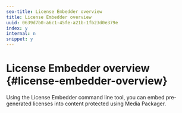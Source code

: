 ```yaml
---
seo-title: License Embedder overview
title: License Embedder overview
uuid: 0639d7b0-a6c1-45fe-a21b-1fb23d0e379e
index: y
internal: n
snippet: y
---
```


# License Embedder overview {#license-embedder-overview}

Using the License Embedder command line tool, you can embed pre-generated licenses into content protected using Media Packager. 
